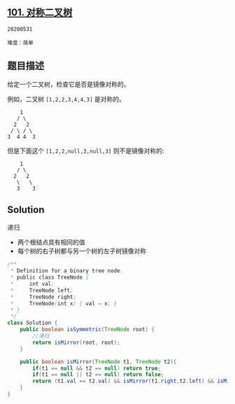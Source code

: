 ## [101. 对称二叉树](https://leetcode-cn.com/problems/symmetric-tree/)

`20200531`

`难度：简单`

## 题目描述

给定一个二叉树，检查它是否是镜像对称的。

 

例如，二叉树 `[1,2,2,3,4,4,3]` 是对称的。

```
    1
   / \
  2   2
 / \ / \
3  4 4  3
```

但是下面这个 `[1,2,2,null,3,null,3]` 则不是镜像对称的:

```
    1
   / \
  2   2
   \   \
   3    3
```

## Solution

递归

- 两个根结点具有相同的值
- 每个树的右子树都与另一个树的左子树镜像对称

```java
/**
 * Definition for a binary tree node.
 * public class TreeNode {
 *     int val;
 *     TreeNode left;
 *     TreeNode right;
 *     TreeNode(int x) { val = x; }
 * }
 */
class Solution {
    public boolean isSymmetric(TreeNode root) {
        //递归
        return isMirror(root, root);
    }

    public boolean isMirror(TreeNode t1, TreeNode t2){
        if(t1 == null && t2 == null) return true;
        if(t1 == null || t2 == null) return false;
        return (t1.val == t2.val) && isMirror(t1.right,t2.left) && isMirror(t1.left, t2.right);
    }
}
```

